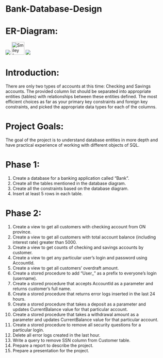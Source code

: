 # Bank-Database-Design

# ER-Diagram:
![](./ER-Diagram.png?raw=true)
<img src="./ER-Diagram.png" alt="Smiley face" height="42" width="42">
<img src = './ER-Diagram.png'>

# Introduction:
There are only two types of accounts at this time: Checking and Savings accounts. The provided column list should be separated into appropriate entities (tables) with relationships between these entities defined. The most efficient choices as far as your primary key constraints and foreign key constraints, and picked the appropriate data types for each of the columns.

# Project Goals:
The goal of the project is to understand database entities in more depth and have practical experience of working with different objects of SQL.

# Phase 1:
1.  Create a database for a banking application called “Bank”. 
2.  Create all the tables mentioned in the database diagram. 
3.  Create all the constraints based on the database diagram. 
4.  Insert at least 5 rows in each table.

# Phase 2:
1.  Create a view to get all customers with checking account from ON province.
2.  Create a view to get all customers with total account balance (including interest rate) greater than 5000.
3.  Create a view to get counts of checking and savings accounts by customer.
4.  Create a view to get any particular user’s login and password using AccountId.
5.  Create a view to get all customers’ overdraft amount.
6.  Create a stored procedure to add “User_” as a prefix to everyone’s login (username).
7.  Create a stored procedure that accepts AccountId as a parameter and returns customer’s full name.
8.  Create a stored procedure that returns error logs inserted in the last 24 hours.
9.  Create a stored procedure that takes a deposit as a parameter and updates CurrentBalance value for that particular account.
10. Create a stored procedure that takes a withdrawal amount as a parameter and updates CurrentBalance value for that particular account. 
11. Create a stored procedure to remove all security questions for a particular login. 
12. Delete all error logs created in the last hour.
13. Write a query to remove SSN column from Customer table.
14. Prepare a report to describe the project.
15. Prepare a presentation for the project.


